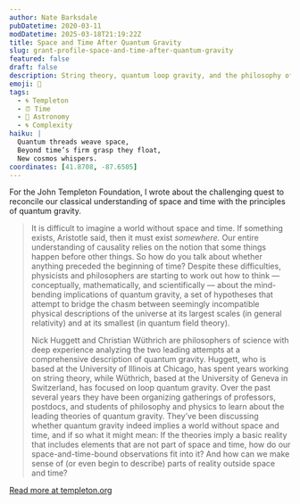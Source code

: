 ```yaml
---
author: Nate Barksdale
pubDatetime: 2020-03-11
modDatetime: 2025-03-18T21:19:22Z
title: Space and Time After Quantum Gravity
slug: grant-profile-space-and-time-after-quantum-gravity
featured: false
draft: false
description: String theory, quantum loop gravity, and the philosophy of describing the indescribable
emoji: 🌌
tags:
  - 🌀 Templeton
  - ⏰ Time
  - 🌌 Astronomy
  - 🌀 Complexity
haiku: |
  Quantum threads weave space,  
  Beyond time’s firm grasp they float,  
  New cosmos whispers.
coordinates: [41.8708, -87.6505]
---
```


For the John Templeton Foundation, I wrote about the challenging quest to reconcile our classical understanding of space and time with the principles of quantum gravity.

> It is difficult to imagine a world without space and time. If something exists, Aristotle said, then it must exist _somewhere._ Our entire understanding of causality relies on the notion that some things happen before other things. So how do you talk about whether anything preceded the beginning of time? Despite these difficulties, physicists and philosophers are starting to work out how to think — conceptually, mathematically, and scientifically — about the mind-bending implications of quantum gravity, a set of hypotheses that attempt to bridge the chasm between seemingly incompatible physical descriptions of the universe at its largest scales (in general relativity) and at its smallest (in quantum field theory).
>
> Nick Huggett and Christian Wüthrich are philosophers of science with deep experience analyzing the two leading attempts at a comprehensive description of quantum gravity. Huggett, who is based at the University of Illinois at Chicago, has spent years working on string theory, while Wüthrich, based at the University of Geneva in Switzerland, has focused on loop quantum gravity. Over the past several years they have been organizing gatherings of professors, postdocs, and students of philosophy and physics to learn about the leading theories of quantum gravity. They’ve been discussing whether quantum gravity indeed implies a world without space and time, and if so what it might mean: If the theories imply a basic reality that includes elements that are not part of space and time, how do our space-and-time-bound observations fit into it? And how can we make sense of (or even begin to describe) parts of reality outside space and time?

[Read more at templeton.org](https://www.templeton.org/grant/space-and-time-after-quantum-gravity-2)
